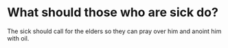 # What should those who are sick do?

The sick should call for the elders so they can pray over him and anoint him with oil.
